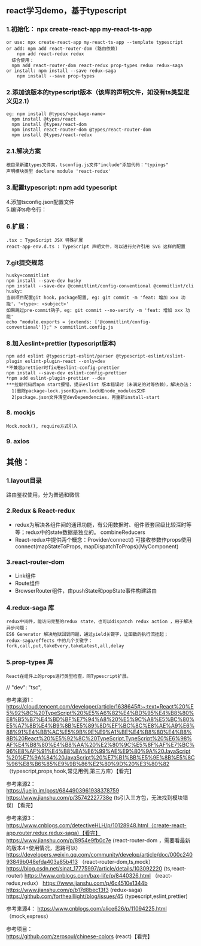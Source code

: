 ## react学习demo，基于typescript    
### 1.初始化： npx create-react-app my-react-ts-app    
    or use: npx create-react-app my-react-ts-app --template typescript 
    or add: npm add react-router-dom (路由依赖)
        npm add react-redux redux
      综合使用：
      npm add react-router-dom react-redux prop-types redux redux-saga  
    or install: npm install --save redux-saga
        npm install --save prop-types    
### 2.添加该版本的typescript版本（该库的声明文件，如没有ts类型定义见2.1）    
    eg: npm install @types/<package-name>    
      npm install @types/react    
      npm install @types/react-dom    
      npm install react-router-dom @types/react-router-dom    
      npm install @types/react-redux    
### 2.1.解决方案
    根目录新建types文件夹，tsconfig.js文件"include"添加代码："typings"
    声明模块类型 declare module 'react-redux'
### 3.配置typescript: npm add typescript
4.添加tsconfig.json配置文件     
5.编译ts命令行：    
### 6.扩展： 
    .tsx : TypeScript JSX 特殊扩展
    react-app-env.d.ts : TypeScript 声明文件，可以进行允许引用 SVG 这样的配置
### 7.git提交规范
    husky+commitlint
    npm install --save-dev husky
    npm install --save-dev @commitlint/config-conventional @commitlint/cli
    husky:
    当前项目配置git hook，package配置, eg: git commit -m 'feat: 增加 xxx 功能'，'<type>: <subject>'
    如果跳过pre-commit钩子，eg: git commit --no-verify -m 'feat: 增加 xxx 功能'
    echo "module.exports = {extends: ['@commitlint/config-conventional']};" > commitlint.config.js
### 8.加入eslint+prettier  (typescript版本)
    npm add eslint @typescript-eslint/parser @typescript-eslint/eslint-plugin eslint-plugin-react --only=dev
    *不兼容prettier时fix用eslint-config-prettier
    npm install --save-dev eslint-config-prettier
    *npm add eslint-plugin-prettier --dev
    ***拉取代码后npm start报错，提示eslint 版本错误时（未满足的对等依赖），解决办法：
      1)删除package-lock.json和yarn.lock和node_modules文件
      2)package.json文件清空devDependencies，再重新install-start
### 8. mockjs
    Mock.mock(), require方式引入
### 9. axios
    
## 其他：
### 1.layout目录
  路由鉴权使用，分为普通和微信
### 2.Redux & React-redux
  * redux为解决各组件间的通讯功能，有公用数据时、组件嵌套层级比较深时等等；redux中的state数据是独立的。
    combineReducers
  * React-redux中提供两个概念：Provider/connect()
    <Provider></Provider>可接收参数作props使用
    connect(mapStateToProps, mapDispatchToProps)(MyComponent)
### 3.react-router-dom
  * Link组件
  * Route组件
  * BrowserRouter组件，由pushState和popState事件构建路由
### 4.redux-saga 库
    redux中间件，能访问完整的redux state，也可以dispatch redux action ，用于解决异步问题；
    ES6 Generator 解决地狱回调问题，通过yield关键字，让函数的执行流挂起；
    redux-saga/effects 中的几个关键字： fork,call,put,takeEvery,takeLatest,all,delay
### 5.prop-types 库
    React在组件上的props进行类型检查，同Typescript扩展。  

  
// "dev": "tsc",

参考来源1：    
https://cloud.tencent.com/developer/article/1638645#:~:text=React%20%E5%92%8C%20TypeScript%20%E5%A6%82%E4%BD%95%E4%B8%80%E8%B5%B7%E4%BD%BF%E7%94%A8%20%E5%9C%A8%E5%BC%80%E5%A7%8B%E4%B9%8B%E5%89%8D%EF%BC%8C%E8%AE%A9%E6%88%91%E4%BB%AC%E5%9B%9E%E9%A1%BE%E4%B8%80%E4%B8%8B%20React%20%E5%92%8C%20TypeScript,TypeScript%20%E6%98%AF%E4%B8%80%E4%B8%AA%20%E2%80%9C%E5%8F%AF%E7%BC%96%E8%AF%91%E4%B8%BA%E6%99%AE%E9%80%9A%20JavaScript%20%E7%9A%84%20JavaScript%20%E7%B1%BB%E5%9E%8B%E5%8C%96%E8%B6%85%E9%9B%86%E2%80%9D%20%E3%80%82 （typescript,props,hook,常见用例,第三方库）【看完】

参考来源2：    
https://juejin.im/post/6844903961938378759
https://www.jianshu.com/p/35742227738e (ts引入三方包，无法找到模块错误) 【看完】

参考来源3：    
https://www.cnblogs.com/detectiveHLH/p/10128948.html（create-react-app,router,redux,redux-saga）【看完】
https://www.jianshu.com/p/8954e9fb0c7e (react-router-dom ，需要看最新的版本4+使用情况，思路可以)
https://developers.weixin.qq.com/community/develop/article/doc/000c24093849b048efda403a85b413 （react-router-dom,ts,mock）
https://blog.csdn.net/sinat_17775997/article/details/103092220 (ts,react-router)
https://www.cnblogs.com/bax-life/p/8440326.html （react-redux,redux）
https://www.jianshu.com/p/6c4510e1344b 
https://www.jianshu.com/p/b17d8bec13f3 (redux-saga)
https://github.com/forthealllight/blog/issues/45 (typescript,eslint,prettier)    

参考来源4：
https://www.cnblogs.com/alice626/p/11094225.html （mock,express）

参考项目：    
https://github.com/zerosoul/chinese-colors (react)【看完】